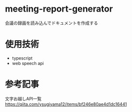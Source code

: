 # meeting-report-generator
会議の録画を読み込んでドキュメントを作成する

# 使用技術
* typescript
* web speech api

# 参考記事
文字お越しAPI一覧
https://qiita.com/ysugiyama12/items/bf246e80ae4d1dc16441